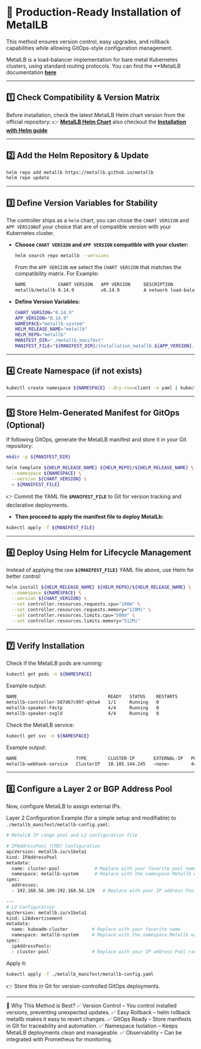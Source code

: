 # **📌 Production-Ready Installation of MetalLB**

This method ensures version control, easy upgrades, and rollback capabilities while allowing GitOps-style configuration management.

MetalLB is a load-balancer implementation for bare metal Kubernetes clusters, using standard routing protocols. You can find the **MetalLB documentation **[here](https://metallb.io/)**

---

## 1️⃣ Check Compatibility & Version Matrix
Before installation, check the latest MetalLB Helm chart version from the official repository:
👉 **[MetalLB Helm Chart](https://artifacthub.io/packages/helm/metallb/metallb)** also checkout the **[Installation with Helm guide](https://metallb.universe.tf/installation/#installation-with-helm)**

---

## 2️⃣ Add the Helm Repository & Update

```bash
helm repo add metallb https://metallb.github.io/metallb
helm repo update
```
---

## 3️⃣ Define Version Variables for Stability
The controller ships as a `helm` chart, you can chose the `CHART VERSION` and `APP VERSION`of your choice that are of compatible version with your Kubernetes cluster.

- **Choose `CHART VERSION` and `APP VERSION` compatible with your cluster:**

   ```bash
   helm search repo metallb --versions
   ```

   From the `APP VERSION` we select the `CHART VERSION` that matches the compatibility matrix. For Example:

   ```bash
   NAME            CHART VERSION   APP VERSION     DESCRIPTION
   metallb/metallb 0.14.9          v0.14.9         A network load-balancer implementation for Kube...
   ```
   
- **Define Version Variables:**

   ```bash
   CHART_VERSION="0.14.9"
   APP_VERSION="0.14.9"
   NAMESPACE="metallb-system"
   HELM_RELEASE_NAME="metallb"
   HELM_REPO="metallb"
   MANIFEST_DIR="./metallb_manifest"
   MANIFEST_FILE="${MANIFEST_DIR}/installation_matallb.${APP_VERSION}.yaml"
   ```

---

## 4️⃣ Create Namespace (if not exists)
```bash
kubectl create namespace ${NAMESPACE} --dry-run=client -o yaml | kubectl apply -f -
```

---

## 5️⃣ Store Helm-Generated Manifest for GitOps (Optional)
If following GitOps, generate the MetalLB manifest and store it in your Git repository:

```bash
mkdir -p ${MANIFEST_DIR}

helm template ${HELM_RELEASE_NAME} ${HELM_REPO}/${HELM_RELEASE_NAME} \
  --namespace ${NAMESPACE} \
  --version ${CHART_VERSION} \
  > ${MANIFEST_FILE}

```
👉 Commit the YAML file **`$MANIFEST_FILE`** to Git for version tracking and declarative deployments.

- **Then proceed to apply the manifest file to deploy MetalLb:**
```bash
kubectl apply -f ${MANIFEST_FILE}
```

---

## 6️⃣ Deploy Using Helm for Lifecycle Management
Instead of applying the raw **`${MANIFEST_FILE}`** YAML file above, use Helm for better control:

```bash
helm install ${HELM_RELEASE_NAME} ${HELM_REPO}/${HELM_RELEASE_NAME} \
  --namespace ${NAMESPACE} \
  --version ${CHART_VERSION} \
  --set controller.resources.requests.cpu="100m" \
  --set controller.resources.requests.memory="128Mi" \
  --set controller.resources.limits.cpu="500m" \
  --set controller.resources.limits.memory="512Mi"
```
---

## 7️⃣ Verify Installation
Check if the MetalLB pods are running:

```bash
kubectl get pods -n ${NAMESPACE}
```

Example output:
```bash
NAME                                  READY   STATUS    RESTARTS         AGE
metallb-controller-587d67c997-qhtw4   1/1     Running   0                2m
metallb-speaker-f4stp                 4/4     Running   0                2m
metallb-speaker-zxgld                 4/4     Running   0                2m
```

Check the MetalLB service:
```bash
kubectl get svc -n ${NAMESPACE}
```

Example output:
```bash
NAME                      TYPE        CLUSTER-IP       EXTERNAL-IP   PORT(S)   AGE
metallb-webhook-service   ClusterIP   10.105.144.245   <none>        443/TCP   2m
```

---

## 8️⃣ Configure a Layer 2 or BGP Address Pool
Now, configure MetalLB to assign external IPs.

Layer 2 Configuration Example (for a simple setup and modifiable) to `./metallb_manifest/metallb-config.yaml`:

```bash
# MetalLB IP range pool and L2 configuration file

# IPAddressPool (CRD) Configuration
apiVersion: metallb.io/v1beta1
kind: IPAddressPool
metadata:
  name: cluster-pool             # Replace with your favorite pool name
  namespace: metallb-system      # Replace with the namespace Metallb was installed
spec:
  addresses:
  - 192.168.56.100-192.168.56.129   # Replace with your IP address Pool range

---
# L2 Configuration
apiVersion: metallb.io/v1beta1
kind: L2Advertisement
metadata:
  name: kubeadm-cluster         # Replace with your favorite name
  namespace: metallb-system     # Replace with the namespace Metallb was installed
spec:
  ipAddressPools:
  - cluster-pool                # Replace with your IP address Pool range name
```

Apply it:
```bash
kubectl apply -f ./metallb_manifest/metallb-config.yaml
```
👉 Store this in Git for version-controlled GitOps deployments.

---

📌 Why This Method is Best?
✅ Version Control – You control installed versions, preventing unexpected updates.
✅ Easy Rollback – helm rollback metallb <REVISION> makes it easy to revert changes.
✅ GitOps Ready – Store manifests in Git for traceability and automation.
✅ Namespace Isolation – Keeps MetalLB deployments clean and manageable.
✅ Observability – Can be integrated with Prometheus for monitoring.
